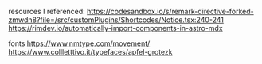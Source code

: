 resources I referenced: 
https://codesandbox.io/s/remark-directive-forked-zmwdn8?file=/src/customPlugins/Shortcodes/Notice.tsx:240-241
https://rimdev.io/automatically-import-components-in-astro-mdx

fonts 
https://www.nmtype.com/movement/
https://www.collletttivo.it/typefaces/apfel-grotezk